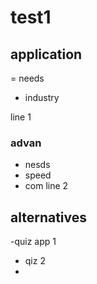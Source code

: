 # test1

## application

= needs 
- industry 

line 1 

### advan

- nesds
- speed
- com
line 2
## alternatives 
-quiz app 1
- qiz 2
- 
